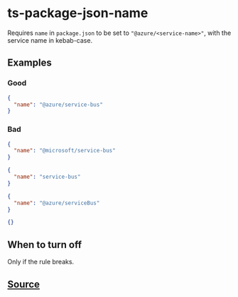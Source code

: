 # ts-package-json-name

Requires `name` in `package.json` to be set to `"@azure/<service-name>"`, with the service name in kebab-case.

## Examples

### Good

```json
{
  "name": "@azure/service-bus"
}
```

### Bad

```json
{
  "name": "@microsoft/service-bus"
}
```

```json
{
  "name": "service-bus"
}
```

```json
{
  "name": "@azure/serviceBus"
}
```

```json
{}
```

## When to turn off

Only if the rule breaks.

## [Source](https://azure.github.io/azure-sdk/typescript_implementation.html#ts-package-json-name)
